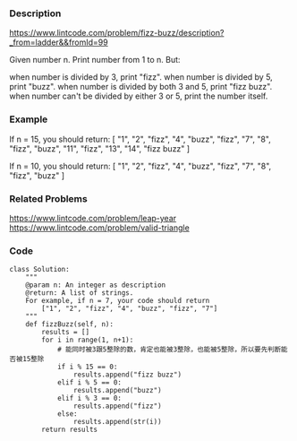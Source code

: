 ### Description
https://www.lintcode.com/problem/fizz-buzz/description?_from=ladder&&fromId=99

Given number n. Print number from 1 to n. But:

when number is divided by 3, print "fizz".
when number is divided by 5, print "buzz".
when number is divided by both 3 and 5, print "fizz buzz".
when number can't be divided by either 3 or 5, print the number itself.

### Example
If n = 15, you should return:
[
  "1", "2", "fizz",
  "4", "buzz", "fizz",
  "7", "8", "fizz",
  "buzz", "11", "fizz",
  "13", "14", "fizz buzz"
]

If n = 10, you should return:
[
  "1", "2", "fizz",
  "4", "buzz", "fizz",
  "7", "8", "fizz",
  "buzz"
]

### Related Problems
https://www.lintcode.com/problem/leap-year \
https://www.lintcode.com/problem/valid-triangle

### Code
```
class Solution:
    """
    @param n: An integer as description
    @return: A list of strings.
    For example, if n = 7, your code should return
        ["1", "2", "fizz", "4", "buzz", "fizz", "7"]
    """
    def fizzBuzz(self, n):
        results = []
        for i in range(1, n+1):
            # 能同时被3跟5整除的数，肯定也能被3整除，也能被5整除，所以要先判断能否被15整除
            if i % 15 == 0:
                results.append("fizz buzz")
            elif i % 5 == 0:
                results.append("buzz")
            elif i % 3 == 0:
                results.append("fizz")
            else:
                results.append(str(i))
        return results
```
